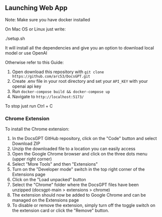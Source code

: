 ## Launching Web App
Note: Make sure you have docker installed

On Mac OS or Linux just write:

./setup.sh

It will install all the dependencies and give you an option to download local model or use OpenAI

Otherwise refer to this Guide:

1. Open download this repository with `git clone https://github.com/arc53/DocsGPT.git`
2. Create .env file in your root directory and set your `API_KEY` with your openai api key
3. Run `docker-compose build && docker-compose up`
4. Navigate to `http://localhost:5173/`

To stop just run Ctrl + C

### Chrome Extension

To install the Chrome extension:

1. In the DocsGPT GitHub repository, click on the "Code" button and select Download ZIP
2. Unzip the downloaded file to a location you can easily access
3. Open the Google Chrome browser and click on the three dots menu (upper right corner)
4. Select "More Tools" and then "Extensions"
5. Turn on the "Developer mode" switch in the top right corner of the Extensions page
6. Click on the "Load unpacked" button
7. Select the "Chrome" folder where the DocsGPT files have been unzipped (docsgpt-main > extensions > chrome)
8. The extension should now be added to Google Chrome and can be managed on the Extensions page
9. To disable or remove the extension, simply turn off the toggle switch on the extension card or click the "Remove" button.

